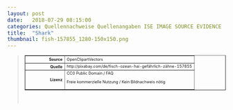 ```yaml
---
layout: post
date:   2018-07-29 08:15:00
categories: Quellennachweise Quellenangaben ISE IMAGE SOURCE EVIDENCE
title:  "Shark"
thumbnail: fish-157855_1280-150x150.png
---
```


<div class="entry-content">
<blockquote>

<table style="font-size: xx-small" border="1" cellpadding="2">
<tbody>
<tr>
<th style="text-align: right" width="81"><strong>Source</strong></th>
<td>OpenClipartVectors</td>
</tr>
<tr>
<th style="text-align: right" width="81"><strong>Quelle</strong></th>
<td>http://pixabay.com/de/fisch-ozean-hai-gefährlich-zähne-157855</td>
</tr>
<tr>
<th style="text-align: right" width="81"><strong>Lizenz</strong></th>
<td>CC0 Public Domain / FAQ

Freie kommerzielle Nutzung / Kein Bildnachweis nötig

</td>
</tr>
</tbody>
</table>
<p>&nbsp;</p>

</blockquote>
</div><!-- .entry-content -->
